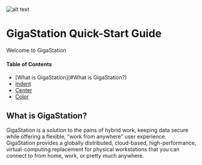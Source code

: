 ![alt text](https://dlines2008.github.io/github.io/images/GigaStation.png "GigaStation Logo")

# GigaStation Quick-Start Guide
Welcome to GigaStation

#### Table of Contents

- [What is GigaStation](#What is GigaStation?)
- [Indent](#indent)
- [Center](#center)
- [Color](#color)

## What is GigaStation?
GigaStation is a solution to the pains of hybrid work, keeping data secure while offering a flexible, “work from anywhere” user experience. GigaStation provides a globally distributed, cloud-based, high-performance, virtual-computing replacement for physical workstations that you can connect to from home, work, or pretty much anywhere.
